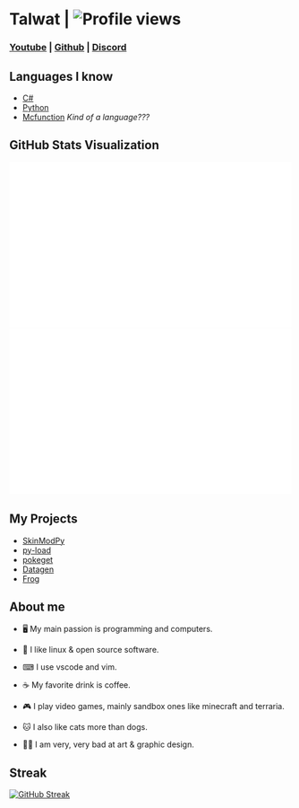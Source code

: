 # Talwat | ![Profile views](https://gpvc.arturio.dev/Talwat)

### [Youtube](https://www.youtube.com/channel/UCpO9FoLY3QBn7FmjG-UAgow) | [Github](https://github.com/talwat/datagen) | [Discord](https://discordid.netlify.app/?id=741143876563370086)

## Languages I know

* [C#](https://dotnet.microsoft.com/)
* [Python](https://python.org)
* [Mcfunction](https://minecraft.net) *Kind of a language???*

## GitHub Stats Visualization

![](https://github.com/talwat/talwat/blob/master/generated/overview.svg)
![](https://github.com/talwat/talwat/blob/master/generated/languages.svg)

## My Projects

* [SkinModPy](https://github.com/talwat/skinmodpy)
* [py-load](https://github.com/talwat/py-load)
* [pokeget](https://github.com/talwat/pokeget)
* [Datagen](https://github.com/talwat/datagen)
* [Frog](https://github.com/talwat/frog)

## About me

* 🖥 My main passion is programming and computers.

* 🐧 I like linux & open source software.

* ⌨ I use vscode and vim.

* ☕ My favorite drink is coffee.

* 🎮 I play video games, mainly sandbox ones like minecraft and terraria.

* 🐱 I also like cats more than dogs.

* 🤷‍♀️ I am very, very bad at art & graphic design.

## Streak

[![GitHub Streak](https://github-readme-streak-stats.herokuapp.com?user=talwat&theme=dracula&hide_border=true&date_format=M%20j%5B%2C%20Y%5D)](https://git.io/streak-stats)
